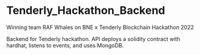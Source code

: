 # Tenderly_Hackathon_Backend

Winning team RAF Whales on BNE x Tenderly Blockchain Hackathon 2022

Backend for Tenderly hackathon. API deploys a solidity contract with hardhat, listens to events, and uses MongoDB.

